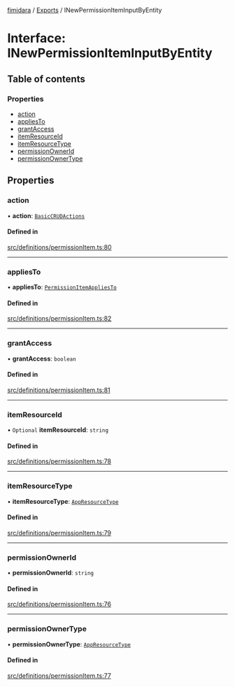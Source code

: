 [fimidara](../README.md) / [Exports](../modules.md) / INewPermissionItemInputByEntity

# Interface: INewPermissionItemInputByEntity

## Table of contents

### Properties

- [action](INewPermissionItemInputByEntity.md#action)
- [appliesTo](INewPermissionItemInputByEntity.md#appliesto)
- [grantAccess](INewPermissionItemInputByEntity.md#grantaccess)
- [itemResourceId](INewPermissionItemInputByEntity.md#itemresourceid)
- [itemResourceType](INewPermissionItemInputByEntity.md#itemresourcetype)
- [permissionOwnerId](INewPermissionItemInputByEntity.md#permissionownerid)
- [permissionOwnerType](INewPermissionItemInputByEntity.md#permissionownertype)

## Properties

### action

• **action**: [`BasicCRUDActions`](../enums/BasicCRUDActions.md)

#### Defined in

[src/definitions/permissionItem.ts:80](https://github.com/softkave/files-js/blob/353a07f/src/definitions/permissionItem.ts#L80)

___

### appliesTo

• **appliesTo**: [`PermissionItemAppliesTo`](../enums/PermissionItemAppliesTo.md)

#### Defined in

[src/definitions/permissionItem.ts:82](https://github.com/softkave/files-js/blob/353a07f/src/definitions/permissionItem.ts#L82)

___

### grantAccess

• **grantAccess**: `boolean`

#### Defined in

[src/definitions/permissionItem.ts:81](https://github.com/softkave/files-js/blob/353a07f/src/definitions/permissionItem.ts#L81)

___

### itemResourceId

• `Optional` **itemResourceId**: `string`

#### Defined in

[src/definitions/permissionItem.ts:78](https://github.com/softkave/files-js/blob/353a07f/src/definitions/permissionItem.ts#L78)

___

### itemResourceType

• **itemResourceType**: [`AppResourceType`](../enums/AppResourceType.md)

#### Defined in

[src/definitions/permissionItem.ts:79](https://github.com/softkave/files-js/blob/353a07f/src/definitions/permissionItem.ts#L79)

___

### permissionOwnerId

• **permissionOwnerId**: `string`

#### Defined in

[src/definitions/permissionItem.ts:76](https://github.com/softkave/files-js/blob/353a07f/src/definitions/permissionItem.ts#L76)

___

### permissionOwnerType

• **permissionOwnerType**: [`AppResourceType`](../enums/AppResourceType.md)

#### Defined in

[src/definitions/permissionItem.ts:77](https://github.com/softkave/files-js/blob/353a07f/src/definitions/permissionItem.ts#L77)
